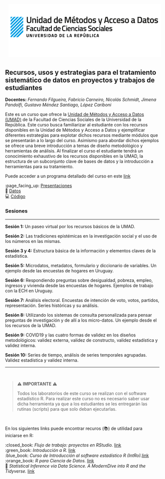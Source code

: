 
<!-- README.md is generated from README.Rmd. Please edit that file -->

<!-- badges: start -->

<!-- badges: end -->

<img src="fig/init.png" style="margin-left:10px;margin-bottom:5px;" width="500" align="rigth">

## Recursos, usos y estrategias para el tratamiento sistemático de datos en proyectos y trabajos de estudiantes

**Docentes:** *Fernando Filgueira, Fabricio Carneiro, Nicolás Schmidt,
Jimena Pandolfi, Gustavo Méndez Santiago, López Cariboni*

Este es un curso que ofrece la [Unidad de Métodos y Acceso a Datos
(UMAD)](https://umad.cienciassociales.edu.uy/) de la Facultad de
Ciencias Sociales de la Universidad de la República. Este curso busca
familiarizar al estudiante con los recursos disponibles en la Unidad de
Métodos y Acceso a Datos y ejemplificar diferentes estrategias para
explotar dichos recursos mediante módulos que se presentarán a lo largo
del curso. Asimismo para abordar dichos ejemplos se ofrece una breve
introducción a temas de diseño metodológico y herramientas de análisis.
Al finalizar el curso el estudiante tendrá un conocimiento exhaustivo de
los recursos disponibles en la UMAD, la estructura de un subconjunto
clave de bases de datos y la introducción a herramientas para su
tratamiento.

Puede acceder a un programa detallado del curso en este
[link](https://github.com/UMAD-FCS/Curso-UMAD/blob/master/Insumos/Programa/Programa_curso_UMAD.pdf)

:page\_facing\_up:
[Presentaciones](https://github.com/UMAD-FCS/Curso-UMAD/tree/master/Insumos/Presentaciones)  
:1234:
[Datos](https://github.com/UMAD-FCS/Curso-UMAD/tree/master/Insumos/Datos)  
:computer:
[Código](https://github.com/UMAD-FCS/Curso-UMAD/tree/master/Insumos/Codigo)

### Sesiones

-----

**Sesión 1:** Un paseo virtual por los recursos básicos de la UMAD.

**Sesión 2:** Las tradiciones epistémicas en la investigación social y
el uso de los números en las mismas.

**Sesión 3 y 4:** Estructura básica de la información y elementos claves
de la estadística.

**Sesión 5:** Microdatos, metadatos, formulario y diccionario de
variables. Un ejemplo desde las encuestas de hogares en Uruguay.

**Sesión 6:** Respondiendo preguntas sobre desigualdad, pobreza, empleo,
ingresos y vivienda desde las encuestas de hogares. Ejemplos de trabajo
con la ECH en Uruguay.

**Sesión 7:** Análisis electoral. Encuestas de intención de voto, votos,
partidos, representación. Series históricas y su análisis.

**Sesión 8:** Utilizando los sistemas de consulta personalizada para
pensar preguntas de investigación y de allí a los micro-datos. Un
ejemplo desde el los recursos de la UMAD.

**Sesión 9:** COVID19 y las cuatro formas de validez en los diseños
metodológicos: validez externa, validez de constructo, validez
estadística y validez interna.

**Sesión 10:** Series de tiempo, análisis de series temporales
agrupadas. Validez estadística y validez interna.

-----

<br />

> :warning: **IMPORTANTE** :warning:
> 
> Todos los laboratorios de este curso se realizan con el software
> estadístico R. Para realizar este curso no es necesario saber usar
> dicha herramienta ya que a los estudiantes se les entregarán las
> rutinas (scripts) para que solo deban ejecutarlas.

<br />

En los siguientes links puede encontrar recuros (:books:) de utilidad
para iniciarse en R:

:closed\_book: *Flujo de trabajo: proyectos en RStudio.*
[link](https://es.r4ds.hadley.nz/flujo-de-trabajo-proyectos.html)  
:green\_book: *Introducción a R.*
[link](https://cran.r-project.org/doc/contrib/R-intro-1.1.0-espanol.1.pdf)  
:blue\_book: *Curso de Introducción al software estadístico R
(IntRo).*[link](https://nicolas-schmidt.github.io/IntRo//index.html)  
:orange\_book: *R para Ciencia de Datos.*
[link](https://es.r4ds.hadley.nz/)  
:ledger: *Statistical Inference via Data Science. A ModernDive into R
and the Tidyverse.* [link](https://moderndive.com/)
